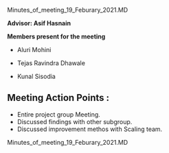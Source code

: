 Minutes_of_meeting_19_Feburary_2021.MD

**Advisor: Asif Hasnain**

**Members present for the meeting**

* Aluri Mohini 

* Tejas Ravindra Dhawale

* Kunal Sisodia


## Meeting Action Points :
 
  * Entire project group Meeting.
  * Discussed findings with other subgroup.
  * Discussed improvement methos with Scaling team.
  
Minutes_of_meeting_19_Feburary_2021.MD